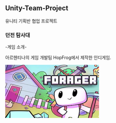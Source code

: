## Unity-Team-Project
유니티 기획반 협업 프로젝트
### 던전 탐사대 

-게임 소개- 

아르헨티나의 게임 개발팀 HopFrog에서 제작한 인디게임. 

<img src="/Scipts/포레이져2.png" width="300" height="170">
